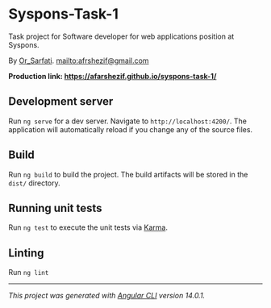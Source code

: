 # Syspons-Task-1

Task project for Soft­ware developer for web applic­a­tions position at Syspons.

By [Or_Sarfati](https://www.orsarfati.com). [mailto:afrshezif@gmail.com](afrshezif@gmail.com)

**Production link: https://afarshezif.github.io/syspons-task-1/**

## Development server

Run `ng serve` for a dev server. Navigate to `http://localhost:4200/`. The application will automatically reload if you change any of the source files.

## Build

Run `ng build` to build the project. The build artifacts will be stored in the `dist/` directory.

## Running unit tests

Run `ng test` to execute the unit tests via [Karma](https://karma-runner.github.io).

## Linting

Run `ng lint`

---

*This project was generated with [Angular CLI](https://github.com/angular/angular-cli) version 14.0.1.*